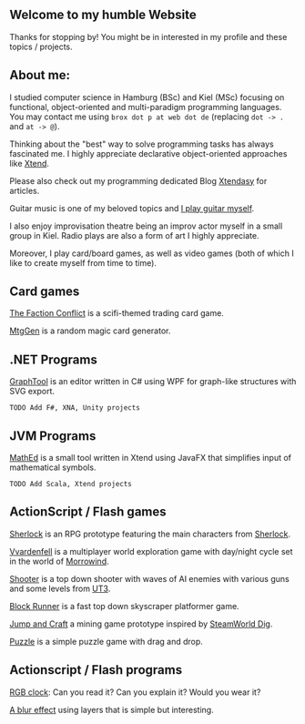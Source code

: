 ## Welcome to my humble Website
Thanks for stopping by! You might be in interested in my profile and these topics / projects.

## About me:

I studied computer science in Hamburg (BSc) and Kiel (MSc) focusing on functional, object-oriented and multi-paradigm programming languages. You may contact me using ```brox dot p at web dot de``` (replacing ```dot -> .``` and ```at -> @```).

Thinking about the "best" way to solve programming tasks has always fascinated me. I highly appreciate declarative object-oriented approaches like [Xtend](http://www.eclipse.org/xtend).

Please also check out my programming dedicated Blog [Xtendasy](http://xtendasy.tumblr.com) for articles.

Guitar music is one of my beloved topics and [I play guitar myself](https://soundcloud.com/broxp).

I also enjoy improvisation theatre being an improv actor myself in a small group in Kiel. Radio plays are also a form of art I highly appreciate.

Moreover, I play card/board games, as well as video games (both of which I like to create myself from time to time).

## Card games

[The Faction Conflict](factions.md) is a scifi-themed trading card game.

[MtgGen](mtggen.md) is a random magic card generator.

## .NET Programs

[GraphTool](graphtool.md) is an editor written in C# using WPF for graph-like structures with SVG export.

```
TODO Add F#, XNA, Unity projects
```

## JVM Programs

[MathEd](mathed.md) is a small tool written in Xtend using JavaFX that simplifies input of mathematical symbols.

```
TODO Add Scala, Xtend projects
```

## ActionScript / Flash games

[Sherlock](https://broxp.lima-city.de/flash/rpg) is an RPG prototype featuring the main characters from [Sherlock](https://en.wikipedia.org/wiki/Sherlock_(TV_series)).

[Vvardenfell](https://broxp.lima-city.de/flash/tes) is a multiplayer world exploration game with day/night cycle set in the world of [Morrowind](https://en.wikipedia.org/wiki/The_Elder_Scrolls_III:_Morrowind).

[Shooter](https://broxp.lima-city.de/flash/shooter) is a top down shooter with waves of AI enemies with various guns and some levels from [UT3](https://en.wikipedia.org/wiki/Unreal_Tournament_3).

[Block Runner](https://broxp.lima-city.de/flash/block-runner) is a fast top down skyscraper platformer game.

[Jump and Craft](https://broxp.lima-city.de/flash/craft) a mining game prototype inspired by [SteamWorld Dig](https://en.wikipedia.org/wiki/SteamWorld_Dig).

[Puzzle](https://broxp.lima-city.de/flash/inuyasha) is a simple puzzle game with drag and drop.

## Actionscript / Flash programs

[RGB clock](https://broxp.lima-city.de/flash/rgb-clock): Can you read it? Can you explain it? Would you wear it?

[A blur effect](https://broxp.lima-city.de/flash/oblivion-blur) using layers that is simple but interesting.
